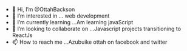 - 👋 Hi, I’m @OttahBackson
- 👀 I’m interested in ... web development
- 🌱 I’m currently learning ...Am learning javaScript
- 💞️ I’m looking to collaborate on ...Javascript projects transitioning to ReactJs
- 📫 How to reach me ...Azubuike ottah on facebook and twitter

<!---
OttahBackson/OttahBackson is a ✨ special ✨ repository because its `README.md` (this file) appears on your GitHub profile.
You can click the Preview link to take a look at your changes.
--->

